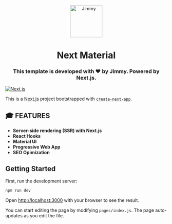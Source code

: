 <p align="center">
  <a href="https://www.jimmytruong.ca">
    <img alt="Jimmy" src="https://res.cloudinary.com/jimmytruong/image/upload/v1611384958/general/dark-logo_ngch1g.png" width="100" />
  </a>
</p>
<h1 align="center">
  Next Material
</h1>
<h3 align="center">
This template is developed with ❤ by Jimmy. Powered by Next.js.
</h3>

[![Next.js](https://assets.zeit.co/image/upload/v1538361091/repositories/next-js/next-js.png)](https://nextjs.org)

This is a [Next.js](https://nextjs.org/) project bootstrapped with [`create-next-app`](https://github.com/zeit/next.js/tree/canary/packages/create-next-app).

## 🎓 FEATURES

- **Server-side rendering (SSR) with Next.js**
- **React Hooks** 
- **Material UI**
- **Progressive Web App**
- **SEO Opimization**

## Getting Started

First, run the development server:

```bash
npm run dev
```

Open [http://localhost:3000](http://localhost:3000) with your browser to see the result.

You can start editing the page by modifying `pages/index.js`. The page auto-updates as you edit the file.
